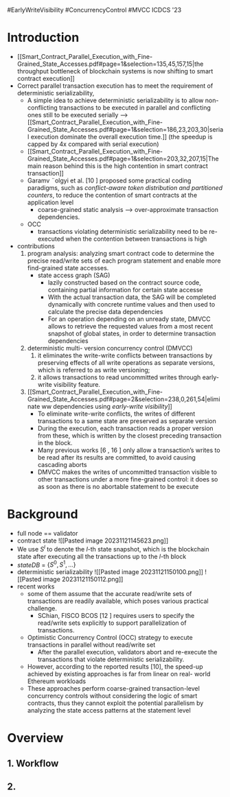 #EarlyWriteVisibility #ConcurrencyControl #MVCC 
ICDCS '23

# Introduction

- [[Smart_Contract_Parallel_Execution_with_Fine-Grained_State_Accesses.pdf#page=1&selection=135,45,157,15|the throughput bottleneck of blockchain systems is now shifting to smart contract execution]]
- Correct parallel transaction execution has to meet the requirement of deterministic serializability,
	-  A simple idea to achieve deterministic serializability is to allow non-conflicting transactions to be executed in parallel and conflicting ones still to be executed serially --> [[Smart_Contract_Parallel_Execution_with_Fine-Grained_State_Accesses.pdf#page=1&selection=186,23,203,30|serial execution dominate the overall execution time.]] (the speedup is capped by 4x compared with serial execution)
	- [[Smart_Contract_Parallel_Execution_with_Fine-Grained_State_Accesses.pdf#page=1&selection=203,32,207,15|The main reason behind this is the high contention in smart contract transaction]]
	- Garamv ¨olgyi et al. [10 ] proposed some practical coding paradigms, such as *conflict-aware token distribution and partitioned counters*, to reduce the contention of smart contracts at the application level
		- coarse-grained static analysis --> over-approximate transaction dependencies.
	- OCC
		- transactions violating deterministic serializability need to be re-executed  when the contention between transactions is high
- contributions
	1. program analysis: analyzing smart contract code to determine the precise read/write sets of each program statement and enable more find-grained state accesses.
		- state access graph (SAG)
			- lazily constructed based on the contract source code, containing partial information for certain state accesse
			- With the actual transaction data, the SAG will be completed dynamically with concrete runtime values and then used to calculate the precise data dependencies
			-  For an operation depending on an unready state, DMVCC allows to retrieve the requested values from a most recent snapshot of global states, in order to determine transaction dependencies
	2. deterministic multi- version concurrency control (DMVCC)
		1. it eliminates the write-write conflicts between transactions by preserving effects of all write operations as separate versions, which is referred to as write versioning;
		2. it allows transactions to read uncommitted writes through early-write visibility feature.
	3. [[Smart_Contract_Parallel_Execution_with_Fine-Grained_State_Accesses.pdf#page=2&selection=238,0,261,54|eliminate ww dependencies using *early-write visibility*]]
		- To eliminate write-write conflicts, the writes of different transactions to a same state are preserved as separate version
		- During the execution, each transaction reads a proper version from these, which is written by the closest preceding transaction in the block.
		-  Many previous works [6 , 16 ] only allow a transaction’s writes to be read after its results are committed, to avoid causing cascading aborts
		- DMVCC makes the writes of uncommitted transaction visible to other transactions under a more fine-grained control: it does so as soon as there is no abortable statement to be execute

# Background
- full node == validator
- contract state
   ![[Pasted image 20231121145623.png]]
- We use $S^l$ to denote the $l$-th state snapshot, which is the blockchain state after executing all the transactions up to the $l$-th block
- $stateDB$ = $\{S^0, S^1, ...\}$ 
- deterministic serializability
  ![[Pasted image 20231121150100.png]]
  ![[Pasted image 20231121150112.png]]
- recent works
	- some of them assume that the accurate read/write sets of transactions are readily available, which poses various practical challenge.
		- SChian, FISCO BCOS [12 ] requires users to specify the read/write sets explicitly to support parallelization of transactions.
	- Optimistic Concurrency Control (OCC) strategy to execute transactions in parallel without read/write set
		- After the parallel execution, validators abort and re-execute the transactions that violate deterministic serializability.
	- However, according to the reported results [10], the speed-up achieved by existing approaches is far from linear on real- world Ethereum workloads
	- These approaches perform coarse-grained transaction-level concurrency controls without considering the logic of smart contracts, thus they cannot exploit the potential parallelism by analyzing the state access patterns at the statement level

# Overview
## 1. Workflow

## 2. 